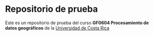 # Repositorio de prueba

Este es un repositorio de prueba del curso **GF0604 Procesamiento de datos geográficos** de la [Universidad de Costa Rica](https://www.ucr.ac.cr/) 
